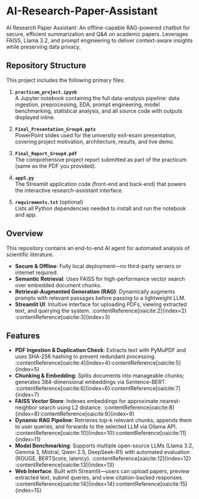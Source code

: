 # AI-Research-Paper-Assistant
AI Research Paper Assistant: An offline-capable RAG-powered chatbot for secure, efficient summarization and Q&amp;A on academic papers. Leverages FAISS, Llama 3.2, and prompt engineering to deliver context-aware insights while preserving data privacy.

## Repository Structure

This project includes the following primary files:

1. **`practicum_project.ipynb`**  
   A Jupyter notebook containing the full data-analysis pipeline: data ingestion, preprocessing, EDA, prompt engineering, model benchmarking, statistical analysis, and all source code with outputs displayed inline.

2. **`Final_Presentation_Group4.pptx`**  
   PowerPoint slides used for the university exit-exam presentation, covering project motivation, architecture, results, and live demo.

3. **`Final_Report_Group4.pdf`**  
   The comprehensive project report submitted as part of the practicum (same as the PDF you provided).

4. **`app5.py`**  
   The Streamlit application code (front-end and back-end) that powers the interactive research-assistant interface.

5. **`requirements.txt`** (optional)  
   Lists all Python dependencies needed to install and run the notebook and app.

## Overview

This repository contains an end-to-end AI agent for automated analysis of scientific literature.  
- **Secure & Offline**: Fully local deployment—no third-party servers or internet required.  
- **Semantic Retrieval**: Uses FAISS for high-performance vector search over embedded document chunks.  
- **Retrieval-Augmented Generation (RAG)**: Dynamically augments prompts with relevant passages before passing to a lightweight LLM.  
- **Streamlit UI**: Intuitive interface for uploading PDFs, viewing extracted text, and querying the system. :contentReference[oaicite:2]{index=2}&#8203;:contentReference[oaicite:3]{index=3}

## Features

- **PDF Ingestion & Duplication Check**: Extracts text with PyMuPDF and uses SHA-256 hashing to prevent redundant processing. :contentReference[oaicite:4]{index=4}&#8203;:contentReference[oaicite:5]{index=5}  
- **Chunking & Embedding**: Splits documents into manageable chunks; generates 384-dimensional embeddings via Sentence-BERT. :contentReference[oaicite:6]{index=6}&#8203;:contentReference[oaicite:7]{index=7}  
- **FAISS Vector Store**: Indexes embeddings for approximate nearest-neighbor search using L2 distance. :contentReference[oaicite:8]{index=8}&#8203;:contentReference[oaicite:9]{index=9}  
- **Dynamic RAG Pipeline**: Retrieves top-k relevant chunks, appends them to user queries, and forwards to the selected LLM via Ollama API. :contentReference[oaicite:10]{index=10}&#8203;:contentReference[oaicite:11]{index=11}  
- **Model Benchmarking**: Supports multiple open-source LLMs (Llama 3.2, Gemma 3, Mistral, Qwen 2.5, DeepSeek-R1) with automated evaluation (ROUGE, BERTScore, latency). :contentReference[oaicite:12]{index=12}&#8203;:contentReference[oaicite:13]{index=13}  
- **Web Interface**: Built with Streamlit—users can upload papers, preview extracted text, submit queries, and view citation-backed responses. :contentReference[oaicite:14]{index=14}&#8203;:contentReference[oaicite:15]{index=15}  


